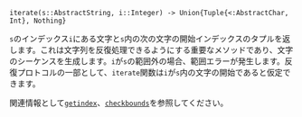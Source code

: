 ```
iterate(s::AbstractString, i::Integer) -> Union{Tuple{<:AbstractChar, Int}, Nothing}
```

`s`のインデックス`i`にある文字と`s`内の次の文字の開始インデックスのタプルを返します。これは文字列を反復処理できるようにする重要なメソッドであり、文字のシーケンスを生成します。`i`が`s`の範囲外の場合、範囲エラーが発生します。反復プロトコルの一部として、`iterate`関数は`i`が`s`内の文字の開始であると仮定できます。

関連情報として[`getindex`](@ref)、[`checkbounds`](@ref)を参照してください。
